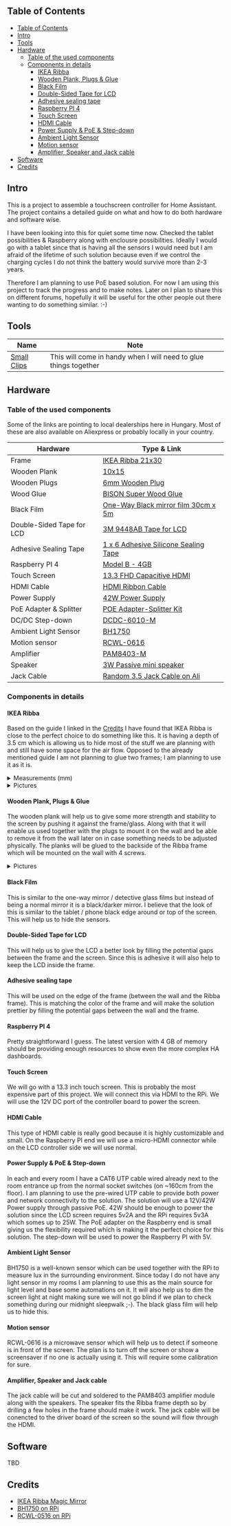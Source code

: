 ## Table of Contents
- [Table of Contents](#table-of-contents)
- [Intro](#intro)
- [Tools](#tools)
- [Hardware](#hardware)
  - [Table of the used components](#table-of-the-used-components)
  - [Components in details](#components-in-details)
    - [IKEA Ribba](#ikea-ribba)
    - [Wooden Plank, Plugs & Glue](#wooden-plank-plugs--glue)
    - [Black Film](#black-film)
    - [Double-Sided Tape for LCD](#double-sided-tape-for-lcd)
    - [Adhesive sealing tape](#adhesive-sealing-tape)
    - [Raspberry PI 4](#raspberry-pi-4)
    - [Touch Screen](#touch-screen)
    - [HDMI Cable](#hdmi-cable)
    - [Power Supply & PoE & Step-down](#power-supply--poe--step-down)
    - [Ambient Light Sensor](#ambient-light-sensor)
    - [Motion sensor](#motion-sensor)
    - [Amplifier, Speaker and Jack cable](#amplifier-speaker-and-jack-cable)
- [Software](#software)
- [Credits](#credits)

## Intro
This is a project to assemble a touchscreen controller for Home Assistant. The project contains a detailed guide on what and how to do both hardware and software wise.

I have been looking into this for quiet some time now. Checked the tablet possibilities & Raspberry along with enclousre possibilities. Ideally I would go with a tablet since that is having all the sensors I would need but I am afraid of the lifetime of such solution because even if we control the charging cycles I do not think the battery would survive more than 2-3 years.

Therefore I am planning to use PoE based solution. For now I am using this project to track the progress and to make notes. Later on I plan to share this on different forums, hopefully it will be useful for the other people out there wanting to do something similar. :-)

## Tools
| Name                                        | Note                                                             |
| ------------------------------------------- | ---------------------------------------------------------------- |
| [Small Clips](https://tinyurl.com/y7fctjrn) | This will come in handy when I will need to glue things together |

## Hardware
### Table of the used components
Some of the links are pointing to local dealerships here in Hungary. Most of these are also available on Aliexpress or probably locally in your country.

| Hardware                  | Type & Link                                                                                 |
| ------------------------- | ------------------------------------------------------------------------------------------- |
| Frame                     | [IKEA Ribba 21x30](https://www.ikea.com/hu/hu/p/ribba-kepkeret-fekete-60378396/)            |
| Wooden Plank              | [10x15](https://www.obi.hu/szegelylecek/negyszoeglec-10-mm-x-15-mm-2100-mm-fenyo/p/1820299) |
| Wooden Plugs              | [6mm Wooden Plug](https://www.obi.hu/fatiplik/lux-fatipli-6-mm-50-darab/p/5103932)          |
| Wood Glue                 | [BISON Super Wood Glue](https://tinyurl.com/ybyvgavx)                                       |
| Black Film                | [One-Way Black mirror film 30cm x 5m](https://tinyurl.com/y7wb6qa8)                         |
| Double-Sided Tape for LCD | [3M 9448AB Tape for LCD](https://tinyurl.com/ya6henge)                                      |
| Adhesive Sealing Tape     | [1 x 6 Adhesive Silicone Sealing Tape](https://tinyurl.com/y8yaxd8s)                        |
| Raspberry PI 4            | [Model B - 4GB](https://www.rpibolt.hu/raspberry-pi-4-model-b-4gb)                          |
| Touch Screen              | [13.3 FHD Capacitive HDMI](https://tinyurl.com/y6wvakna)                                    |
| HDMI Cable                | [HDMI Ribbon Cable](https://tinyurl.com/yay53w98)                                           |
| Power Supply              | [42W Power Supply](https://www.anrodiszlec.hu/product_info.php/products_id/13212)           |
| PoE Adapter & Splitter    | [POE Adapter-Splitter Kit](https://tinyurl.com/y9e6pmqu)                                    |
| DC/DC Step-down           | [DCDC-6010-M](https://www.hestore.hu/prod_10038452.html)                                    |
| Ambient Light Sensor      | [BH1750](https://www.hestore.hu/prod_10038183.html)                                         |
| Motion sensor             | [RCWL-0616](https://www.hestore.hu/prod_10038178.html)                                      |
| Amplifier                 | [PAM8403-M](https://www.hestore.hu/prod_10038182.html)                                      |
| Speaker                   | [3W Passive mini speaker](https://tinyurl.com/ybgszw5m)                                     |
| Jack Cable                | [Random 3.5 Jack Cable on Ali](https://tinyurl.com/yb83ctar)                                |

### Components in details
#### IKEA Ribba
Based on the guide I linked in the [Credits](#credits) I have found that IKEA Ribba is close to the perfect choice to do something like this. It is having a depth of 3.5 cm which is allowing us to hide most of the stuff we are planning with and still have some space for the air flow. Opposed to the already mentioned guide I am not planning to glue two frames; I am planning to use it as it is.

<details>
  <summary>Measurements (mm)</summary>
  <ul>
    <li>Outer diameters: 324 x 234 x 35</li>
    <li>Inner diameters (visible picture size): 287 x 197</li>
    <li>Inner diameters (without frame edge): 303 x 213 x 30</li>
    <li>Frame edge: 7 x 7</li>
  </ul>
</details>
<details>
  <summary>Pictures</summary>
  <ul>
    <li><a href="pictures/frame/IMG_1505.JPEG">IMG_1505</a></li>
    <li><a href="pictures/frame/IMG_1506.JPEG">IMG_1506</a></li>
    <li><a href="pictures/frame/IMG_1507.JPEG">IMG_1507</a></li>
    <li><a href="pictures/frame/IMG_1508.JPEG">IMG_1508</a></li>
    <li><a href="pictures/frame/IMG_1509.JPEG">IMG_1509</a></li>
    <li><a href="pictures/frame/IMG_1510.JPEG">IMG_1510</a></li>
    <li><a href="pictures/frame/IMG_1511.JPEG">IMG_1511</a></li>
  </ul>
</details>

#### Wooden Plank, Plugs & Glue
The wooden plank will help us to give some more strength and stability to the screen by pushing it against the frame/glass. Along with that it will enable us used together with the plugs to mount it on the wall and be able to remove it from the wall later on in case something needs to be adjusted physically. The planks will be glued to the backside of the Ribba frame which will be mounted on the wall with 4 screws.

<details>
  <summary>Pictures</summary>
  <ul>
    <li><a href="pictures/frame/IMG_1505.JPEG">IMG_1512</a></li>
    <li><a href="pictures/frame/IMG_1506.JPEG">IMG_1513</a></li>
    <li><a href="pictures/frame/IMG_1507.JPEG">IMG_1514</a></li>
  </ul>
</details>

#### Black Film
This is similar to the one-way mirror / detective glass films but instead of being a normal mirror it is a black/darker mirror. I believe that the look of this is similar to the tablet / phone black edge around or top of the screen. This will help us to hide the sensors.

#### Double-Sided Tape for LCD
This will help us to give the LCD a better look by filling the potential gaps between the frame and the screen. Since this is adhesive it will also help to keep the LCD inside the frame.

#### Adhesive sealing tape
This will be used on the edge of the frame (between the wall and the Ribba frame). This is matching the color of the frame and will make the solution prettier by filling the potential gaps between the wall and the frame.

#### Raspberry PI 4
Pretty straightforward I guess. The latest version with 4 GB of memory should be providing enough resources to show even the more complex HA dashboards.

#### Touch Screen
We will go with a 13.3 inch touch screen. This is probably the most expensive part of this project. We will connect this via HDMI to the RPi. We will use the 12V DC port of the controller board to power the screen.

#### HDMI Cable
This type of HDMI cable is really good because it is highly customizable and small. On the Raspberry PI end we will use a micro-HDMI connector while on the LCD controller side we will use normal.

#### Power Supply & PoE & Step-down
In each and every room I have a CAT6 UTP cable wired already next to the room entrance up from the normal socket switches (on ~160cm from the floor). I am planning to use the pre-wired UTP cable to provide both power and network connectivity to the solution. The solution will use a 12V/42W Power supply through passive PoE. 42W should be enough to power the solution since the LCD screen requires 5v2A and the RPi requires 5v3A which somes up to 25W. The PoE adapter on the Raspberry end is small giving us the flexibility required which is making it the perfect choice for this solution. The step-down will be used to power the Raspberry PI with 5V.

#### Ambient Light Sensor
BH1750 is a well-known sensor which can be used together with the RPi to measure lux in the surrounding environment. Since today I do not have any light sensor in my rooms I am planning to use this as the main source for light level and base some automations on it. It will also help us to dim the screen light at night making sure we will not go blind if we plan to check something during our midnight sleepwalk ;-). The black glass film will help us to hide this.

#### Motion sensor
RCWL-0616 is a microwave sensor which will help us to detect if someone is in front of the screen. The plan is to turn off the screen or show a screensaver if no one is actually using it. This will require some calibration for sure.

#### Amplifier, Speaker and Jack cable
The jack cable will be cut and soldered to the PAM8403 amplifier module along with the speakers. The speaker fits the Ribba frame depth so by drilling a few holes in the frame should make it work. The jack cable will be conencted to the driver board of the screen so the sound will flow through the HDMI.

## Software
TBD

## Credits
- [IKEA Ribba Magic Mirror](https://forum.magicmirror.builders/topic/3041/22-display-40cmx50cm-ikea-frame-pir-sensor?lang=en-US&page=1)
- [BH1750 on RPi](https://www.raspberrypi-spy.co.uk/2015/03/bh1750fvi-i2c-digital-light-intensity-sensor/)
- [RCWL-0516 on RPi](https://www.electromaker.io/tutorial/blog/using-a-doppler-radar-sensor-with-the-raspberry-pi-12)
